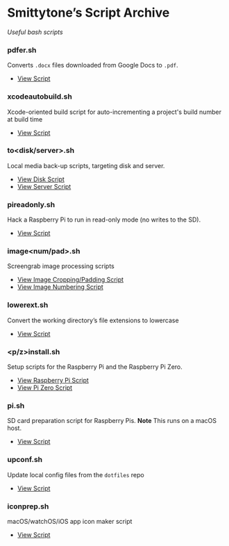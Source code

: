 # Smittytone’s Script Archive #

*Useful bash scripts*

### pdfer.sh ###

Converts `.docx` files downloaded from Google Docs to `.pdf`.

- [View Script](pdfer.sh)

### xcodeautobuild.sh ###

Xcode-oriented build script for auto-incrementing a project's build number at build time

- [View Script](xcodeautobuild.sh)

### to&lt;disk/server&gt;.sh ###

Local media back-up scripts, targeting disk and server.

- [View Disk Script](todisk.sh)
- [View Server Script](toserver.sh)

### pireadonly.sh ###

Hack a Raspberry Pi to run in read-only mode (no writes to the SD).

- [View Script](pireadonly.sh)

### image&lt;num/pad&gt;.sh ###

Screengrab image processing scripts

- [View Image Cropping/Padding Script](imagepad.sh)
- [View Image Numbering Script](imagenum.sh)

### lowerext.sh ###

Convert the working directory’s file extensions to lowercase

- [View Script](lowerext.sh)

### &lt;p/z&gt;install.sh ###

Setup scripts for the Raspberry Pi and the Raspberry Pi Zero.

- [View Raspberry Pi Script](pinstall.sh)
- [View Pi Zero Script](zinstall.sh)

### pi.sh ###

SD card preparation script for Raspberry Pis. **Note** This runs on a macOS host.

- [View Script](pi.sh)

### upconf.sh ###

Update local config files from the `dotfiles` repo

- [View Script](upconf.sh)

### iconprep.sh ###

macOS/watchOS/iOS app icon maker script

- [View Script](iconprep.sh)